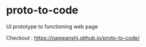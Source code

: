 # proto-to-code
UI prototype to functioning web page

Checkout : https://nagwanshi.github.io/proto-to-code/
